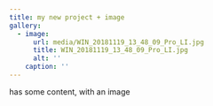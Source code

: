 ```yaml
---
title: my new project + image
gallery:
  - image:
      url: media/WIN_20181119_13_48_09_Pro_LI.jpg
      title: WIN_20181119_13_48_09_Pro_LI.jpg
      alt: ''
    caption: ''
---
```

has some content, with an image
